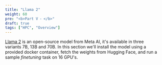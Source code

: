 ```yaml
---
title: "Llama 2"
weight: 60
pre: "<b>Part V ⁃ </b>"
draft: true
tags: ["HPC", "Overview"]
---
```


[Llama 2](https://ai.meta.com/resources/models-and-libraries/llama/) is an open-source model from Meta AI, it's available in three variants 7B, 13B and 70B. In this section we'll install the model using a provided docker container, fetch the weights from Hugging Face, and run a sample *finetuning* task on 16 GPU's. 

